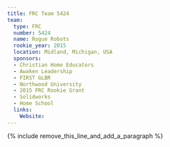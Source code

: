 ```yaml
---
title: FRC Team 5424
team:
  type: FRC
  number: 5424
  name: Rogue Robots
  rookie_year: 2015
  location: Midland, Michigan, USA
  sponsors:
  - Christian Home Educators
  - Awaken Leadership
  - FIRST GLBR
  - Northwood University
  - 2015 FRC Rookie Grant
  - Solidworks
  - Home School
  links:
    Website:
---
```


{% include remove_this_line_and_add_a_paragraph %}